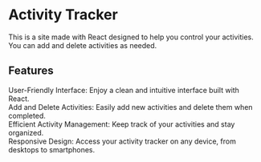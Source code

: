 # Activity Tracker
This is a site made with React designed to help you control your activities. You can add and delete activities as needed.

## Features
User-Friendly Interface: Enjoy a clean and intuitive interface built with React.\
Add and Delete Activities: Easily add new activities and delete them when completed.\
Efficient Activity Management: Keep track of your activities and stay organized.\
Responsive Design: Access your activity tracker on any device, from desktops to smartphones.
